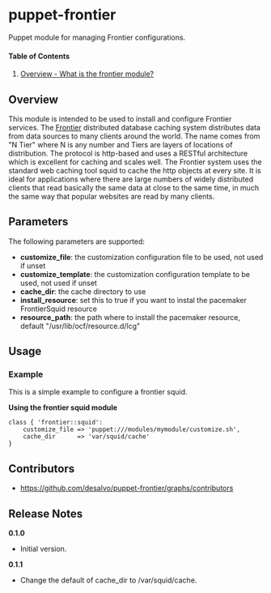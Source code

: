 puppet-frontier
======

Puppet module for managing Frontier configurations.

#### Table of Contents
1. [Overview - What is the frontier module?](#overview)

Overview
--------

This module is intended to be used to install and configure Frontier services.
The [Frontier](http://frontier.cern.ch/) distributed database caching system
distributes data from data sources to many clients around the world.
The name comes from "N Tier" where N is any number and Tiers are layers of
locations of distribution. The protocol is http-based and uses a RESTful
architecture which is excellent for caching and scales well.
The Frontier system uses the standard web caching tool squid to cache
the http objects at every site. It is ideal for applications where there are
large numbers of widely distributed clients that read basically the same data
at close to the same time, in much the same way that popular websites are read
by many clients.

Parameters
----------

The following parameters are supported:

* **customize_file**: the customization configuration file to be used, not used if unset
* **customize_template**: the customization configuration template to be used, not used if unset
* **cache_dir**: the cache directory to use
* **install_resource**: set this to true if you want to instal the pacemaker FrontierSquid resource
* **resource_path**: the path where to install the pacemaker resource, default "/usr/lib/ocf/resource.d/lcg"

Usage
-----

### Example

This is a simple example to configure a frontier squid.

**Using the frontier squid module**

```frontier-squid
class { 'frontier::squid':
    customize_file => 'puppet:///modules/mymodule/customize.sh',
    cache_dir      => 'var/squid/cache'
}
```

Contributors
------------

* https://github.com/desalvo/puppet-frontier/graphs/contributors

Release Notes
-------------

**0.1.0**

* Initial version.

**0.1.1**

* Change the default of cache_dir to /var/squid/cache.
